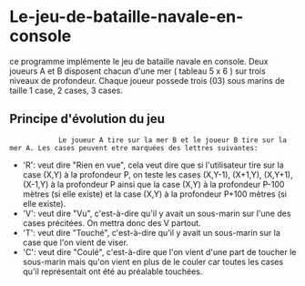 # Le-jeu-de-bataille-navale-en-console
ce programme implémente le jeu de bataille navale en console. Deux joueurs A et B disposent chacun d'une  mer ( tableau 5 x 6 ) sur trois niveaux de profondeur.
Chaque joueur possede trois (03) sous marins de taille 1 case, 2 cases, 3 cases. 

  ## Principe d'évolution du jeu
              	Le joueur A tire sur la mer B et le joueur B tire sur la mer A. Les cases peuvent etre marquées des lettres suivantes:	
- 'R': veut dire "Rien en vue", cela veut dire que si l'utilisateur tire sur la case (X,Y) à la profondeur P, on teste les cases (X,Y-1), (X+1,Y), (X,Y+1), (X-1,Y) à la profondeur P ainsi que la case (X,Y) à la profondeur P-100 mètres  (si elle existe) et la case (X,Y) à la profondeur P+100 mètres (si elle existe). 
- 'V': veut dire "Vu", c'est-à-dire qu'il y avait un sous-marin sur l'une des cases précitées. On mettra donc des V partout. 
- 'T': veut dire "Touché", c'est-à-dire qu'il y avait un sous-marin sur la case que l'on vient de viser.
- 'C': veut dire "Coulé", c'est-à-dire que l'on vient d'une part de toucher le sous-marin mais qu'on vient en plus de le couler car toutes les cases qu'il représentait ont été au préalable touchées.

  


